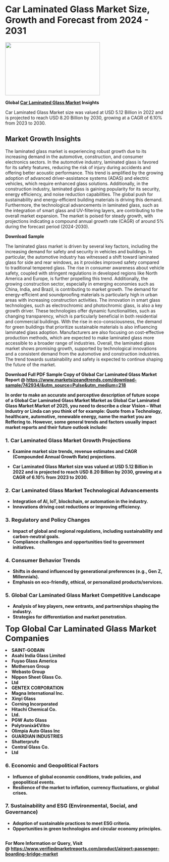 <H1>Car Laminated Glass Market Size, Growth and Forecast from 2024 - 2031</H1><img class="aligncenter size-medium wp-image-584254" src="https://thirdeyenews.in/wp-content/uploads/2024/09/Global-Market-Research-300x168.jpeg" alt="" width="300" height="168" /><p><strong>Global&nbsp;<a href="https://www.marketsizeandtrends.com/download-sample/742934/&amp;utm_source=Pulse&amp;utm_medium=218">Car Laminated Glass Market</a> Insights</strong></p><p>Car Laminated Glass Market size was valued at USD 5.12 Billion in 2022 and is projected to reach USD 8.20 Billion by 2030, growing at a CAGR of 6.10% from 2023 to 2030.</p><p><h2>Market Growth Insights</h2> <p>The laminated glass market is experiencing robust growth due to its increasing demand in the automotive, construction, and consumer electronics sectors. In the automotive industry, laminated glass is favored for its safety features, reducing the risk of injury during accidents and offering better acoustic performance. This trend is amplified by the growing adoption of advanced driver-assistance systems (ADAS) and electric vehicles, which require enhanced glass solutions. Additionally, in the construction industry, laminated glass is gaining popularity for its security, energy efficiency, and noise reduction capabilities. The global push for sustainability and energy-efficient building materials is driving this demand. Furthermore, the technological advancements in laminated glass, such as the integration of smart glass and UV-filtering layers, are contributing to the overall market expansion. The market is poised for steady growth, with projections indicating a compound annual growth rate (CAGR) of around 5% during the forecast period (2024-2030).</p> <p><strong>Download Sample</strong></p> <p>The laminated glass market is driven by several key factors, including the increasing demand for safety and security in vehicles and buildings. In particular, the automotive industry has witnessed a shift toward laminated glass for side and rear windows, as it provides improved safety compared to traditional tempered glass. The rise in consumer awareness about vehicle safety, coupled with stringent regulations in developed regions like North America and Europe, is further propelling this trend. Additionally, the growing construction sector, especially in emerging economies such as China, India, and Brazil, is contributing to market growth. The demand for energy-efficient and soundproofing materials is particularly high in urban areas with increasing construction activities. The innovation in smart glass technologies, such as electrochromic and photochromic glass, is also a key growth driver. These technologies offer dynamic functionalities, such as changing transparency, which is particularly beneficial in both residential and commercial buildings. With the rise in eco-consciousness, the demand for green buildings that prioritize sustainable materials is also influencing laminated glass adoption. Manufacturers are also focusing on cost-effective production methods, which are expected to make laminated glass more accessible to a broader range of industries. Overall, the laminated glass market shows promising growth, supported by technological innovations and a consistent demand from the automotive and construction industries. The trend towards sustainability and safety is expected to continue shaping the future of the market.</p> <p><strong></p><p><span class=""><strong>Download Full PDF Sample Copy of Global Car Laminated Glass Market Report</strong> @ <a href="https://www.marketsizeandtrends.com/download-sample/742934/&amp;utm_source=Pulse&amp;utm_medium=218" target="_blank">https://www.marketsizeandtrends.com/download-sample/742934/&amp;utm_source=Pulse&amp;utm_medium=218</a></span></p><p>In order to make an accurate and perceptive description of future scope of a Global&nbsp;Car Laminated Glass Market Market as Global&nbsp;Car Laminated Glass Market Market of 2025, you need to describe a clear Vision &ndash; What Industry or Linda can you think of for example: Quote from a Technology, healthcare, automotive, renewable energy, name the market you are Reffering to. However, some general trends and factors usually impact market reports and their future outlook include:</p><h3>1.&nbsp;<strong>Car Laminated Glass Market Growth Projections</strong></h3><ul><li>Examine market size trends, revenue estimates and CAGR (Compounded Annual Growth Rate) projections.</li><li><p>Car Laminated Glass Market size was valued at USD 5.12 Billion in 2022 and is projected to reach USD 8.20 Billion by 2030, growing at a CAGR of 6.10% from 2023 to 2030.</p></li></ul><h3>2.&nbsp;<strong>Car Laminated Glass Market Technological Advancements</strong></h3><ul><li>Integration of AI, IoT, blockchain, or automation in the industry.</li><li>Innovations driving cost reductions or improving efficiency.</li></ul><h3>3.&nbsp;<strong>Regulatory and Policy Changes</strong></h3><ul><li>Impact of global and regional regulations, including sustainability and carbon-neutral goals.</li><li>Compliance challenges and opportunities tied to government initiatives.</li></ul><h3>4.&nbsp;<strong>Consumer Behavior Trends</strong></h3><ul><li>Shifts in demand influenced by generational preferences (e.g., Gen Z, Millennials).</li><li>Emphasis on eco-friendly, ethical, or personalized products/services.</li></ul><h3>5.&nbsp;<strong>Global Car Laminated Glass Market Competitive Landscape</strong></h3><ul><li>Analysis of key players, new entrants, and partnerships shaping the industry.</li><li>Strategies for differentiation and market penetration.</li></ul><p data-pm-slice="1 1 []"><span style="color: inherit; font-family: inherit; font-size: 25px;">Top Global Car Laminated Glass Market Companies</span></p><div class="" data-test-id=""><p><li>SAINT-GOBAIN</li><li> Asahi India Glass Limited</li><li> Fuyao Glass America</li><li> Motherson Group</li><li> Webasto Group</li><li> Nippon Sheet Glass Co.</li><li> Ltd</li><li> GENTEX CORPORATION</li><li> Magna International Inc.</li><li> Xinyi Glass</li><li> Corning Incorporated</li><li> Hitachi Chemical Co.</li><li> Ltd.</li><li> PGW Auto Glass</li><li> Polytronixã€Vitro</li><li> Olimpia Auto Glass Inc</li><li> GUARDIAN INDUSTRIES</li><li> Shatterprufe</li><li> Central Glass Co.</li><li> Ltd</li></p></div><h3>6.&nbsp;<strong>Economic and Geopolitical Factors</strong></h3><ul><li>Influence of global economic conditions, trade policies, and geopolitical events.</li><li>Resilience of the market to inflation, currency fluctuations, or global crises.</li></ul><h3>7.&nbsp;<strong>Sustainability and ESG (Environmental, Social, and Governance)</strong></h3><ul><li>Adoption of sustainable practices to meet ESG criteria.</li><li>Opportunities in green technologies and circular economy principles.</li></ul><h2><strong style="font-size: 14px;">For More Information or Query, Visit @&nbsp;</strong><a style="background-color: #ffffff; font-size: 14px;" href="https://www.marketsizeandtrends.com/report/car-laminated-glass-market/" target="_blank">https://www.verifiedmarketreports.com/product/airport-passenger-boarding-bridge-market</a></h2>
